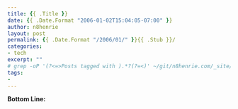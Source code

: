 ```yaml
---
title: {{ .Title }}
date: {{ .Date.Format "2006-01-02T15:04:05-07:00" }}
author: n8henrie
layout: post
permalink: {{ .Date.Format "/2006/01/" }}{{ .Stub }}/
categories:
- tech
excerpt: ""
# grep -oP '(?<=>Posts tagged with ).*?(?=<)' ~/git/n8henrie.com/_site/tags/index.html | sk --layout=reverse -m | pbcopy
tags:
-
---
```

**Bottom Line:**
<!--more-->
